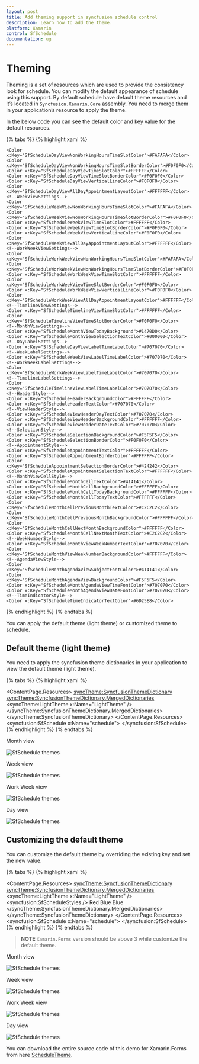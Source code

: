 ```yaml
---
layout: post
title: Add theming support in syncfusion schedule control
description: Learn how to add the theme.
platform: Xamarin
control: SfSchedule
documentation: ug
---
```


# Theming

Theming is a set of resources which are used to provide the consistency look for schedule.
You can modify the default appearance of schedule using this support. By default schedule have default theme resources and it’s located in `Syncfusion.Xamarin.Core` assembly. You need to merge them in your application’s resource to apply the theme.

In the below code you can see the default color and key value for the default resources.

{% tabs %}
{% highlight xaml %}
<!--DayViewSettings-->
    <Color x:Key="SfScheduleDayViewNonWorkingHoursTimeSlotColor">#FAFAFA</Color>
    <Color x:Key="SfScheduleDayViewNonWorkingHoursTimeSlotBorderColor">#F0F0F0</Color>
    <Color x:Key="SfScheduleDayViewTimeSlotColor">#FFFFFF</Color>
    <Color x:Key="SfScheduleDayViewTimeSlotBorderColor">#F0F0F0</Color>
    <Color x:Key="SfScheduleDayViewVerticalLineColor">#F0F0F0</Color>
    <Color x:Key="SfScheduleDayViewAllDayAppointmentLayoutColor">#FFFFFF</Color>
    <!--WeekViewSettings-->
    <Color x:Key="SfScheduleWeekViewNonWorkingHoursTimeSlotColor">#FAFAFA</Color>
    <Color x:Key="SfScheduleWeekViewNonWorkingHoursTimeSlotBorderColor">#F0F0F0</Color>
    <Color x:Key="SfScheduleWeekViewTimeSlotColor">#FFFFFF</Color>
    <Color x:Key="SfScheduleWeekViewTimeSlotBorderColor">#F0F0F0</Color>
    <Color x:Key="SfScheduleWeekViewVerticalLineColor">#F0F0F0</Color>
    <Color x:Key="SfScheduleWeekViewAllDayAppointmentLayoutColor">#FFFFFF</Color>
    <!--WorkWeekViewSettings-->
    <Color x:Key="SfScheduleWorkWeekViewNonWorkingHoursTimeSlotColor">#FAFAFA</Color>
    <Color x:Key="SfScheduleWorkWeekViewNonWorkingHoursTimeSlotBorderColor">#F0F0F0</Color>
    <Color x:Key="SfScheduleWorkWeekViewTimeSlotColor">#FFFFFF</Color>
    <Color x:Key="SfScheduleWorkWeekViewTimeSlotBorderColor">#F0F0F0</Color>
    <Color x:Key="SfScheduleWorkWeekViewVerticalLineColor">#F0F0F0</Color>
    <Color x:Key="SfScheduleWorkWeekViewAllDayAppointmentLayoutColor">#FFFFFF</Color>
    <!--TimelineViewSettings-->
    <Color x:Key="SfScheduleTimelineViewTimeSlotColor">#FFFFFF</Color>
    <Color x:Key="SfScheduleTimelineViewTimeSlotBorderColor">#F0F0F0</Color>
    <!--MonthViewSettings-->
    <Color x:Key="SfScheduleMonthViewTodayBackground">#1470D0</Color>
    <Color x:Key="SfScheduleMonthViewSelectionTextColor">#000000</Color>
    <!--DayLabelSettings-->
    <Color x:Key="SfScheduleDayViewLabelTimeLabelColor">#707070</Color>
    <!--WeekLabelSettings-->
    <Color x:Key="SfScheduleWeekViewLabelTimeLabelColor">#707070</Color>
    <!--WorkWeekLabelSettings-->
    <Color x:Key="SfScheduleWorkWeekViewLabelTimeLabelColor">#707070</Color>
    <!--TimelineLabelSettings-->
    <Color x:Key="SfScheduleTimelineViewLabelTimeLabelColor">#707070</Color>
    <!--HeaderStyle-->
    <Color x:Key="SfScheduleHeaderBackgroundColor">#FFFFFF</Color>
    <Color x:Key="SfScheduleHeaderTextColor">#707070</Color>
    <!--ViewHeaderStyle-->
    <Color x:Key="SfScheduleViewHeaderDayTextColor">#707070</Color>
    <Color x:Key="SfScheduleViewHeaderBackgroundColor">#FFFFFF</Color>
    <Color x:Key="SfScheduleViewHeaderDateTextColor">#707070</Color>
    <!--SelectionStyle-->
    <Color x:Key="SfScheduleSelectionBackgroundColor">#F5F5F5</Color>
    <Color x:Key="SfScheduleSelectionBorderColor">#F0F0F0</Color>
    <!--AppointmentStyle-->
    <Color x:Key="SfScheduleAppointmentTextColor">#FFFFFF</Color>
    <Color x:Key="SfScheduleAppointmentBorderColor">#FFFFFF</Color>
    <Color x:Key="SfScheduleAppointmentSelectionBorderColor">#424242</Color>
    <Color x:Key="SfScheduleAppointmentSelectionTextColor">#FFFFFF</Color>
    <!--MonthViewCellStyle-->
    <Color x:Key="SfScheduleMonthCellTextColor">#414141</Color>
    <Color x:Key="SfScheduleMonthCellBackgroundColor">#FFFFFF</Color>
    <Color x:Key="SfScheduleMonthCellTodayBackgroundColor">#FFFFFF</Color>
    <Color x:Key="SfScheduleMonthCellTodayTextColor">#FFFFFF</Color>
    <Color x:Key="SfScheduleMonthCellPreviousMonthTextColor">#C2C2C2</Color>
    <Color x:Key="SfScheduleMonthCellPreviousMonthBackgroundColor">#FFFFFF</Color>
    <Color x:Key="SfScheduleMonthCellNextMonthBackgroundColor">#FFFFFF</Color>
    <Color x:Key="SfScheduleMonthCellNextMonthTextColor">#C2C2C2</Color>
    <!--WeekNumberStyle-->
    <Color x:Key="SfScheduleMonthViewWeekNumberTextColor">#707070</Color>
    <Color x:Key="SfScheduleMonthViewWeekNumberBackgroundColor">#FFFFFF</Color>
    <!--AgendaViewStyle-->
    <Color x:Key="SfScheduleMonthAgendaViewSubjectFontColor">#414141</Color>
    <Color x:Key="SfScheduleMonthAgendaViewBackgroundColor">#F5F5F5</Color>
    <Color x:Key="SfScheduleMonthAgendaViewTimeFontColor">#707070</Color>
    <Color x:Key="SfScheduleMonthAgendaViewDateFontColor">#707070</Color>
    <!--TimeIndicatorStyle-->
    <Color x:Key="SfScheduleTimeIndicatorTextColor">#6D25E8</Color>
{% endhighlight %}
{% endtabs %} 

You can apply the default theme (light theme) or customized theme to schedule.

## Default theme (light theme)

You need to apply the syncfusion theme dictionaries in your application to view the default theme (light theme).

{% tabs %}
{% highlight xaml %}
<?xml version="1.0" encoding="utf-8"?>
<ContentPage xmlns="http://xamarin.com/schemas/2014/forms" xmlns:x="http://schemas.microsoft.com/winfx/2009/xaml" xmlns:local="clr-namespace:ScheduleTheme" x:Class="ScheduleTheme.MainPage" xmlns:syncfusion="clr-namespace:Syncfusion.SfSchedule.XForms;assembly=Syncfusion.SfSchedule.XForms"
              xmlns:syncTheme="clr-namespace:Syncfusion.XForms.Themes;assembly=Syncfusion.Core.XForms">
    <ContentPage.Resources>
        <syncTheme:SyncfusionThemeDictionary>
            <syncTheme:SyncfusionThemeDictionary.MergedDictionaries>
                <syncTheme:LightTheme x:Name="LightTheme" />
            </syncTheme:SyncfusionThemeDictionary.MergedDictionaries>
        </syncTheme:SyncfusionThemeDictionary>
    </ContentPage.Resources>   
    <syncfusion:SfSchedule x:Name="schedule">
    </syncfusion:SfSchedule>
</ContentPage>  
{% endhighlight %}
{% endtabs %} 

Month view

![SfSchedule themes](GettingStarted_images/Xamarin.Forms-Schedule-Defaultthememonth.png)

Week view

![SfSchedule themes](GettingStarted_images/Xamarin.Forms-Schedule-Defaultthemeweek.png)

Work Week view

![SfSchedule themes](GettingStarted_images/Xamarin.Forms-Schedule-Defaultthemeworkweek.png)

Day view

![SfSchedule themes](GettingStarted_images/Xamarin.Forms-Schedule-Defaultthemeday.png)

## Customizing the default theme

You can customize the default theme by overriding the existing key and set the new value.

{% tabs %}
{% highlight xaml %}
<?xml version="1.0" encoding="utf-8"?>
<ContentPage xmlns="http://xamarin.com/schemas/2014/forms" xmlns:x="http://schemas.microsoft.com/winfx/2009/xaml" xmlns:local="clr-namespace:ScheduleTheme" x:Class="ScheduleTheme.MainPage" xmlns:syncfusion="clr-namespace:Syncfusion.SfSchedule.XForms;assembly=Syncfusion.SfSchedule.XForms"
              xmlns:syncTheme="clr-namespace:Syncfusion.XForms.Themes;assembly=Syncfusion.Core.XForms">
    <ContentPage.Resources>
        <syncTheme:SyncfusionThemeDictionary>
            <syncTheme:SyncfusionThemeDictionary.MergedDictionaries>
                <syncTheme:LightTheme x:Name="LightTheme" />
                <syncfusion:SfScheduleStyles />
                <ResourceDictionary>
                    <Color x:Key="SfScheduleHeaderTextColor">Red</Color>
                    <Color x:Key="SfScheduleViewHeaderDayTextColor">Blue</Color>
                    <Color x:Key="SfScheduleViewHeaderDateTextColor">Blue</Color>
                </ResourceDictionary>
            </syncTheme:SyncfusionThemeDictionary.MergedDictionaries>
        </syncTheme:SyncfusionThemeDictionary>
    </ContentPage.Resources>   
    <syncfusion:SfSchedule x:Name="schedule">
    </syncfusion:SfSchedule>
</ContentPage> 
{% endhighlight %}
{% endtabs %} 

>**NOTE**
`Xamarin.Forms` version should be above 3 while customize the default theme.

Month view

![SfSchedule themes](GettingStarted_images/Xamarin.Forms-Schedule-Customizedthememonth.png)

Week view

![SfSchedule themes](GettingStarted_images/Xamarin.Forms-Schedule-Customizedthemeweek.png)

Work Week view

![SfSchedule themes](GettingStarted_images/Xamarin.Forms-Schedule-Customizedthemeworkweek.png)

Day view

![SfSchedule themes](GettingStarted_images/Xamarin.Forms-Schedule-Customizedthemeday.png)

You can download the entire source code of this demo for Xamarin.Forms from
here [ScheduleTheme](https://github.com/SyncfusionExamples/xamarin-schedule-theming).